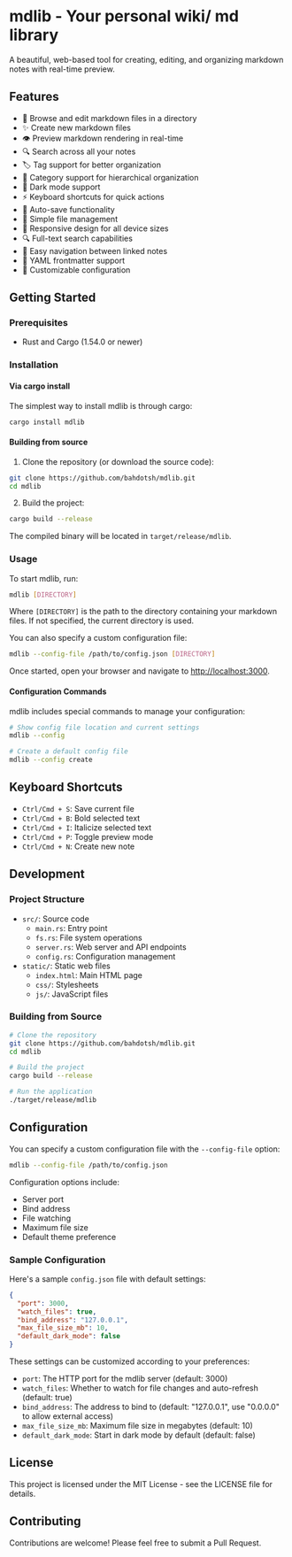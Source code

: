 # mdlib - Your personal wiki/ md library

A beautiful, web-based tool for creating, editing, and organizing markdown notes with real-time preview.

## Features

- 📝 Browse and edit markdown files in a directory
- ✨ Create new markdown files
- 👁️ Preview markdown rendering in real-time
- 🔍 Search across all your notes
- 🏷️ Tag support for better organization
- 📂 Category support for hierarchical organization
- 🌙 Dark mode support
- ⚡ Keyboard shortcuts for quick actions
- 🔄 Auto-save functionality
- 💾 Simple file management
- 📱 Responsive design for all device sizes
- 🔍 Full-text search capabilities
- 🔗 Easy navigation between linked notes
- 📄 YAML frontmatter support
- 🧩 Customizable configuration

## Getting Started

### Prerequisites

- Rust and Cargo (1.54.0 or newer)

### Installation

#### Via cargo install

The simplest way to install mdlib is through cargo:

```bash
cargo install mdlib
```

#### Building from source

1. Clone the repository (or download the source code):

```bash
git clone https://github.com/bahdotsh/mdlib.git
cd mdlib
```

2. Build the project:

```bash
cargo build --release
```

The compiled binary will be located in `target/release/mdlib`.

### Usage

To start mdlib, run:

```bash
mdlib [DIRECTORY]
```

Where `[DIRECTORY]` is the path to the directory containing your markdown files. If not specified, the current directory is used.

You can also specify a custom configuration file:

```bash
mdlib --config-file /path/to/config.json [DIRECTORY]
```

Once started, open your browser and navigate to [http://localhost:3000](http://localhost:3000).

#### Configuration Commands

mdlib includes special commands to manage your configuration:

```bash
# Show config file location and current settings
mdlib --config

# Create a default config file
mdlib --config create
```

## Keyboard Shortcuts

- `Ctrl/Cmd + S`: Save current file
- `Ctrl/Cmd + B`: Bold selected text
- `Ctrl/Cmd + I`: Italicize selected text
- `Ctrl/Cmd + P`: Toggle preview mode
- `Ctrl/Cmd + N`: Create new note

## Development

### Project Structure

- `src/`: Source code
  - `main.rs`: Entry point
  - `fs.rs`: File system operations
  - `server.rs`: Web server and API endpoints
  - `config.rs`: Configuration management
- `static/`: Static web files
  - `index.html`: Main HTML page
  - `css/`: Stylesheets
  - `js/`: JavaScript files

### Building from Source

```bash
# Clone the repository
git clone https://github.com/bahdotsh/mdlib.git
cd mdlib

# Build the project
cargo build --release

# Run the application
./target/release/mdlib
```

## Configuration

You can specify a custom configuration file with the `--config-file` option:

```bash
mdlib --config-file /path/to/config.json
```

Configuration options include:
- Server port
- Bind address
- File watching
- Maximum file size
- Default theme preference

### Sample Configuration

Here's a sample `config.json` file with default settings:

```json
{
  "port": 3000,
  "watch_files": true,
  "bind_address": "127.0.0.1",
  "max_file_size_mb": 10,
  "default_dark_mode": false
}
```

These settings can be customized according to your preferences:
- `port`: The HTTP port for the mdlib server (default: 3000)
- `watch_files`: Whether to watch for file changes and auto-refresh (default: true)
- `bind_address`: The address to bind to (default: "127.0.0.1", use "0.0.0.0" to allow external access)
- `max_file_size_mb`: Maximum file size in megabytes (default: 10)
- `default_dark_mode`: Start in dark mode by default (default: false)


## License

This project is licensed under the MIT License - see the LICENSE file for details.

## Contributing

Contributions are welcome! Please feel free to submit a Pull Request. 